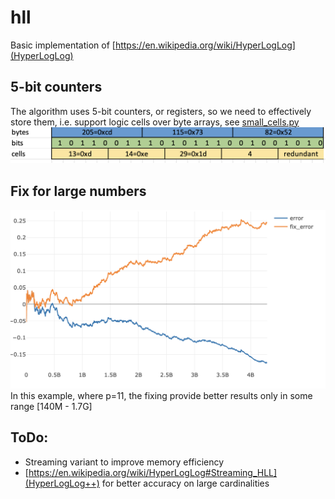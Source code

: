 # hll

Basic implementation of [https://en.wikipedia.org/wiki/HyperLogLog](HyperLogLog)

## 5-bit counters
The algorithm uses 5-bit counters, or registers, so we need to effectively store them, i.e. support logic cells over byte arrays, see [small_cells.py](src/small_cells.py)
![alt text](5bit_cells.png "Fractional cells")

## Fix for large numbers
![alt text](fix_large_numbers.png "Result of fixing large numbers")
In this example, where p=11, the fixing provide better results only in some range [140M - 1.7G]

## ToDo:
* Streaming variant to improve memory efficiency
* [https://en.wikipedia.org/wiki/HyperLogLog#Streaming_HLL](HyperLogLog++) for better accuracy on large cardinalities

